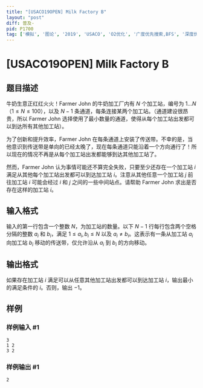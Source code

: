 ```yaml
---
title: "[USACO19OPEN] Milk Factory B"
layout: "post"
diff: 普及-
pid: P1700
tag: ['模拟', '图论', '2019', 'USACO', 'O2优化', '广度优先搜索,BFS', '深度优先搜索,DFS']
---
```

# [USACO19OPEN] Milk Factory B
## 题目描述

牛奶生意正红红火火！Farmer John 的牛奶加工厂内有 $N$ 个加工站，编号为 $1\dots N$（$1\le N\le 100$），以及 $N−1$ 条通道，每条连接某两个加工站。（通道建设很昂贵，所以 Farmer John 选择使用了最小数量的通道，使得从每个加工站出发都可以到达所有其他加工站）。

为了创新和提升效率，Farmer John 在每条通道上安装了传送带。不幸的是，当他意识到传送带是单向的已经太晚了，现在每条通道只能沿着一个方向通行了！所以现在的情况不再是从每个加工站出发都能够到达其他加工站了。

然而，Farmer John 认为事情可能还不算完全失败，只要至少还存在一个加工站 $i$ 满足从其他每个加工站出发都可以到达加工站 $i$。注意从其他任意一个加工站 $j$ 前往加工站 $i$ 可能会经过 $i$ 和 $j$ 之间的一些中间站点。请帮助 Farmer John 求出是否存在这样的加工站 $i$。
## 输入格式

输入的第一行包含一个整数 $N$，为加工站的数量。以下 $N−1$ 行每行包含两个空格分隔的整数 $a_i$ 和 $b_i$，满足 $1\le a_i,b_i\le N$ 以及 $a_i\neq b_i$。这表示有一条从加工站 $a_i$ 向加工站 $b_i$ 移动的传送带，仅允许沿从 $a_i$ 到 $b_i$ 的方向移动。
## 输出格式

如果存在加工站 $i$ 满足可以从任意其他加工站出发都可以到达加工站 $i$，输出最小的满足条件的 $i$。否则，输出 $−1$。
## 样例

### 样例输入 #1
```
3
1 2
3 2
```
### 样例输出 #1
```
2
```
